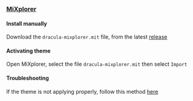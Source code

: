 ### [MiXplorer](https://mixplorer.com/)

#### Install manually

Download the `dracula-mixplorer.mit` file, from the latest [release](https://github.com/dracula/mixplorer/releases)

#### Activating theme

Open MiXplorer, select the file `dracula-mixplorer.mit` then select `Import`

#### Troubleshooting

If the theme is not applying properly, follow this method [here](https://github.com/dracula/mixplorer/wiki/Troubleshooting#fixtheme)

<!-- 
<details>
    <summary>If the theme is not applying properly, follow this method</summary>
    <img src="./fixtheme.gif" alt="Fix Theme">
</details>
 -->
